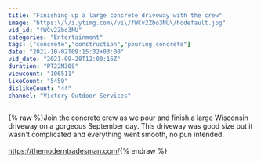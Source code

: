 ```yaml
---
title: "Finishing up a large concrete driveway with the crew"
image: "https:\/\/i.ytimg.com\/vi\/fWCv2Zbo3NU\/hqdefault.jpg"
vid_id: "fWCv2Zbo3NU"
categories: "Entertainment"
tags: ["concrete","construction","pouring concrete"]
date: "2021-10-02T09:15:32+03:00"
vid_date: "2021-09-28T12:00:16Z"
duration: "PT22M30S"
viewcount: "106511"
likeCount: "5459"
dislikeCount: "44"
channel: "Victory Outdoor Services"
---
```

{% raw %}Join the concrete crew as we pour and finish a large Wisconsin driveway on a gorgeous September day.  This driveway was good size but it wasn't complicated and everything went smooth, no pun intended.<br /><br /><a rel="nofollow" target="blank" href="https://themoderntradesman.com/">https://themoderntradesman.com/</a>{% endraw %}
